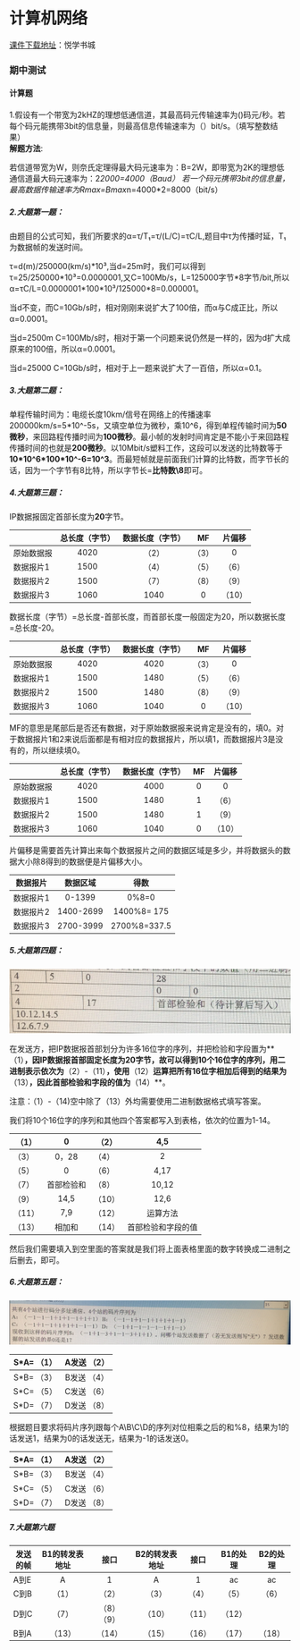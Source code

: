 # 计算机网络
[课件下载地址](http://yx.51zhy.cn/net.jsp#)：悦学书城
###  期中测试
#### 计算题
1.假设有一个带宽为2kHZ的理想低通信道，其最高码元传输速率为()码元/秒。若每个码元能携带3bit的信息量，则最高信息传输速率为（）bit/s。（填写整数结果）<br>
**解题方法**:

若信道带宽为W，则奈氏定理得最大码元速率为：B=2W，即带宽为2K的理想低通信道最大码元速率为：2*2000=4000（Baud）
若一个码元携带3bit的信息量，最高数据传输速率为Rmax=Bmax*n=4000*2=8000（bit/s）

##### 2.大题第一题：

由题目的公式可知，我们所要求的α=τ/T₁=τ/(L/C)=τC/L,题目中τ为传播时延，T₁为数据帧的发送时间。

τ=d(m)/250000(km/s)\*10³,当d=25m时，我们可以得到τ=25/250000\*10³=0.0000001,又C=100Mb/s，L=125000字节\*8字节/bit,所以α=τC/L=0.0000001\*100\*10³/125000\*8=0.000001。

 当d不变，而C=10Gb/s时，相对刚刚来说扩大了100倍，而α与C成正比，所以α=0.0001。
 
 当d=2500m C=100Mb/s时，相对于第一个问题来说仍然是一样的，因为d扩大成原来的100倍，所以α=0.0001。
 
 当d=25000 C=10Gb/s时，相对于上一题来说扩大了一百倍，所以α=0.1。

##### 3.大题第二题：

 单程传输时间为：电缆长度10km/信号在网络上的传播速率200000km/s=5\*10^-5s，又填空单位为微秒，乘10^6，得到单程传输时间为**50微秒**，来回路程传播时间为**100微秒**。最小帧的发射时间肯定是不能小于来回路程传播时间的也就是**200微秒**。以10Mbit/s塑料工作，这段可以发送的比特数等于**10\*10^6\*100\*10^-6=10^3**。而最短帧就是前面我们计算的比特数，而字节长的话，因为一个字节有8比特，所以字节长=**比特数\8**即可。
 
 ##### 4.大题第三题：
 
  IP数据报固定首部长度为**20**字节。

|           |总长度（字节）|  数据长度（字节）  |MF    |  片偏移  |
| --------   | :-----:   | :----: |:-----:   | :----: |
| 原始数据报  | 4020      |  （2）            |  （3）    | 0 |
| 数据报片1   | 1500      |   （4）           |（5）  | （6） |
| 数据报片2   |1500       |  （7）            |（8）  | （9）|
| 数据报片3   | 1060      | 1040             |  0 | （10） |
 
 数据长度（字节）=总长度-首部长度，而首部长度一般固定为20，所以数据长度=总长度-20。
 
|           |总长度（字节）|  数据长度（字节）  |MF    |  片偏移  |
| --------   | :-----:   | :----: |:-----:   | :----: |
| 原始数据报  | 4020      |  4020            |  （3）    | 0 |
| 数据报片1   | 1500      |   1480           |（5）  | （6） |
| 数据报片2   |1500       | 1480           |（8）  | （9）|
| 数据报片3   | 1060      | 1040             |  0 | （10） |

MF的意思是尾部后是否还有数据，对于原始数据报来说肯定是没有的，填0。对于数据报片1和2来说后面都是有相对应的数据报片，所以填1，而数据报片3是没有的，所以继续填0。

|           |总长度（字节）|  数据长度（字节）  |MF    |  片偏移  |
| --------   | :-----:   | :----: |:-----:   | :----: |
| 原始数据报  | 4020      |  4000            |  0    | 0 |
| 数据报片1   | 1500      |   1480           |1  | （6） |
| 数据报片2   |1500       | 1480           |1  | （9）|
| 数据报片3   | 1060      | 1040             |  0 | （10） |

片偏移是需要首先计算出来每个数据报片之间的数据区域是多少，并将数据头的数据大小除8得到的数据便是片偏移大小。

| 数据报片 | 数据区域 | 得数 |
| -------- | :-----:   | :----: |
| 数据报片1 | 0-1399 | 0%8=0 |
| 数据报片2 | 1400-2699 | 1400%8= 175 |
| 数据报片3 | 2700-3999 | 2700%8=337.5 |

##### 5.大题第四题：

![图](https://github.com/afrunk/WHIPLASH/blob/master/Imgs/%E8%AE%A1%E7%BD%91%E6%9C%9F%E4%B8%AD1-%E7%AC%AC%E5%9B%9B%E9%A2%98.png)

在发送方，把IP数据报首部划分为许多16位字的序列，并把检验和字段置为**（1）**，因IP数据报首部固定长度为20字节，故可以得到10个16位字的序列，用二进制表示依次为**（2）-（11）**，使用**（12）**运算把所有16位字相加后得到的结果为**（13）**，因此首部检验和字段的值为**（14）**。

注意：（1）-（14)空中除了（13）外均需要使用二进制数据格式填写答案。

我们将10个16位字的序列和其他四个答案都写入到表格，依次的位置为1-14。

| （1）| 0 | （2） | 4,5 |
| --- | :---: | --- | :---: |
| （3）| 0，28 | （4） | 2 |
| （5）| 0 | （6） | 4,17 |
| （7）| 首部检验和 | （8） |10,12|
| （9）| 14,5 | （10） |12,6 |
| （11）|7,9 | （12） |运算方法|
| （13）|相加和 | （14） | 首部检验和字段的值 |

然后我们需要填入到空里面的答案就是我们将上面表格里面的数字转换成二进制之后删去，即可。

##### 6.大题第五题：

![](https://github.com/afrunk/WHIPLASH/blob/master/Imgs/%E8%AE%A1%E7%BD%91%E6%9C%9F%E4%B8%AD1-%E7%AC%AC%E4%BA%94%E9%A2%98.png)

| S\*A= （1） | A发送 （2） |
| :----: | :----: |
| S\*B= （3） | B发送 （4） |
| S\*C= （5） | C发送 （6） |
| S\*D= （7） | D发送 （8） |

根据题目要求将码片序列跟每个A\B\C\D的序列对位相乘之后的和%8，结果为1的话发送1，结果为0的话发送无，结果为-1的话发送0。

| S\*A= （1） | A发送 （2） |
| :----: | :----: |
| S\*B= （3） | B发送 （4） |
| S\*C= （5） | C发送 （6） |
| S\*D= （7） | D发送 （8） |

##### 7.大题第六题

| 发送的帧     |B1的转发表地址| 接口| B2的转发表地址  | 接口|B1的处理   |B2的处理 |
| --------   | :-----:   | :----: |:-----:   | :----: | :----: |:----: |
| A到E  | A      |  1           | A    | 1 | ac | ac |
| C到B  |（1）     |  （2）          |（3）  | （4） | （5） | （6） |
| D到C   |（7）       | （8）           （9） | （10）| （11） | （12） |
| B到A  | （13）     | （14）           |  （15） | （16） | （17） | （18） |
